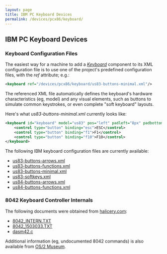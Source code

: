 ```yaml
---
layout: page
title: IBM PC Keyboard Devices
permalink: /devices/pcx86/keyboard/
---
```


IBM PC Keyboard Devices
-----------------------

### Keyboard Configuration Files

The easiest way for a machine to add a *[Keyboard](/pubs/pcx86/keyboard/)* component to its XML configuration file
is to use one of the project's predefined configuration files, with the *ref* attribute; e.g.:

```xml
<keyboard ref="/devices/pcx86/keyboard/us83-buttons-minimal.xml"/>
```

The referenced XML file automatically defines the keyboard's hardware characteristics (eg, model) and
any visual elements, such as buttons to simulate common keystrokes, or even complete "soft keyboard" layouts. 

Here's what *us83-buttons-minimal.xml* currently looks like:

```xml
<keyboard id="keyboard" model="us83" pos="left" padleft="8px" padbottom="8px">
    <control type="button" binding="esc">ESC</control>
    <control type="button" binding="f1">F1</control>
    <control type="button" binding="f10">F10</control>
</keyboard>
```

The following IBM keyboard configuration files are currently available:

- [us83-buttons-arrows.xml](us83-buttons-arrows.xml)
- [us83-buttons-functions.xml](us83-buttons-functions.xml)
- [us83-buttons-minimal.xml](us83-buttons-minimal.xml)
- [us83-softkeys.xml](us83-softkeys.xml)
- [us84-buttons-arrows.xml](us84-buttons-arrows.xml)
- [us84-buttons-functions.xml](us84-buttons-functions.xml)

### 8042 Keyboard Controller Internals

The following documents were obtained from [halicery.com](http://halicery.com/):

- [8042_INTERN.TXT](8042_INTERN.TXT)
- [8042_1503033.TXT](8042_1503033.TXT)
- [dasm42.c](dasm42.c)

Additional information (eg, undocumented 8042 commands) is also available from [OS/2 Museum](http://www.os2museum.com/wp/?p=589).
